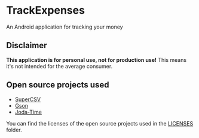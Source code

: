 # TrackExpenses

An Android application for tracking your money

## Disclaimer

**This application is for personal use, not for production use!** This means it's not intended for the average consumer.

## Open source projects used

- [SuperCSV](https://github.com/super-csv/super-csv)
- [Gson](https://github.com/google/gson)
- [Joda-Time](https://github.com/JodaOrg/joda-time)

You can find the licenses of the open source projects used in the [LICENSES](https://github.com/cezarmathe/trackexpenses-android/tree/master/LICENSES) folder.